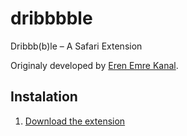 dribbbble
=========

Dribbb(b)le – A Safari Extension

Originaly developed by [Eren Emre Kanal](http://erenemre.com/679).

## Instalation

1. [Download the extension](https://github.com/downloads/maarf/dribbbble/dribbbble-1.5.1.safariextz)